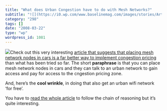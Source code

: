 ```yaml
---
title: "What does Urban Congestion have to do with Mesh Networks?"
subtitle: "![](https://i0.wp.com/www.baselinemag.com/images/stories/ArticleImages/BL_2008_03/TrafficChrt1.jpg?w..."
category: "298"
tags: []
date: "2008-03-22"
type: "wp"
wordpress_id: 1081
---
```

![](https://i0.wp.com/www.baselinemag.com/images/stories/ArticleImages/BL_2008_03/TrafficChrt1.jpg?w=584)Check out this very interesting [article that suggests that placing mesh network nodes in cars is a far better way to implement congestion pricing](http://www.baselinemag.com/c/a/Mobile-and-Wireless/Chasing-Away-Urban-Congestion/) than what has been tried so far.
The short **paraphrase** is that you can place mesh network nodes in cars and they can talk to an urban network to gain access and pay for access to the cngestion pricing zone.

And, here’s the **cool wrinkle**, in doing that also get an urban wifi network ‘for free’.

You have to [read the whole article](http://www.baselinemag.com/c/a/Mobile-and-Wireless/Chasing-Away-Urban-Congestion/) to follow the chain of reasoning but it’s quite interesting.